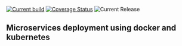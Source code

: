 [![Current build](https://github.com/mohamedkdidi/microservices-architecture-docker-kubernetes/actions/workflows/node.js.yml/badge.svg)](https://github.com/mohamedkdidi/microservices-architecture-docker-kubernetes/actions/workflows/node.js.yml)
[![Coverage Status](https://coveralls.io/repos/github/mohamedkdidi/microservices-architecture-docker-kubernetes/badge.svg?branch=main)](https://coveralls.io/github/mohamedkdidi/microservices-architecture-docker-kubernetes?branch=main)
![Current Release](https://img.shields.io/github/release/mohamedkdidi/microservices-architecture-docker-kubernetes/all.svg)

## Microservices deployment using docker and kubernetes
